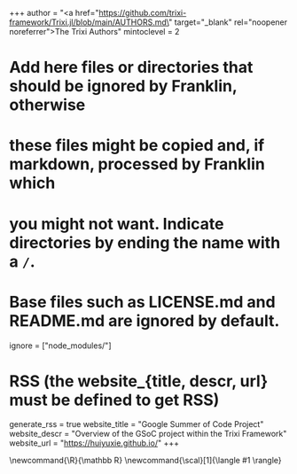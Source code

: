 <!--
Add here global page variables to use throughout your website.
-->
+++
author = "<a href=\"https://github.com/trixi-framework/Trixi.jl/blob/main/AUTHORS.md\" target=\"_blank\" rel=\"noopener noreferrer\">The Trixi Authors</a>"
mintoclevel = 2

# Add here files or directories that should be ignored by Franklin, otherwise
# these files might be copied and, if markdown, processed by Franklin which
# you might not want. Indicate directories by ending the name with a `/`.
# Base files such as LICENSE.md and README.md are ignored by default.
ignore = ["node_modules/"]

# RSS (the website_{title, descr, url} must be defined to get RSS)
generate_rss = true
website_title = "Google Summer of Code Project"
website_descr = "Overview of the GSoC project within the Trixi Framework"
website_url   = "https://huiyuxie.github.io/"
+++

<!--
Add here global latex commands to use throughout your pages.
-->
\newcommand{\R}{\mathbb R}
\newcommand{\scal}[1]{\langle #1 \rangle}
